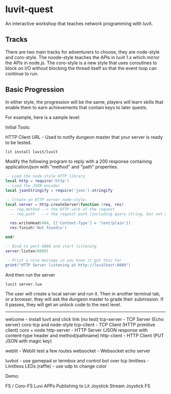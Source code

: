 # luvit-quest
An interactive workshop that teaches network programming with luvit.

## Tracks

There are two main tracks for adventurers to choose, they are node-style and coro-style.  The noode-style teaches the APIs in luvit 1.x which mirror the APIs in node.js.  The coro-style is a new style that uses coroutines to block on I/O without blocking the thread itself so that the event loop can continue to run.

## Basic Progression

In either style, the progression will be the same, players will learn skills that enable them to earn achievements that contain keys to later quests.

For example, here is a sample level:

Initial Tools:

HTTP Client URL - Used to notify dungeon master that your server is ready to be tested.


```sh
lit install luvit/luvit
```

Modify the following program to reply with a 200 response containing application/json with
"method" and "path" properties.

```lua
-- Load the node-style HTTP library
local http = require('http')
-- Load the JSON encoder
local jsonStringify = require('json').stringify

-- Create an HTTP server node-style.
local server = http.createServer(function (req, res)
  -- req.method --> the HTTP verb of the request
  -- req.path   --> the request path (including query string, but not domain or protocol)

  res:writeHead(404, {['Content-Type'] = 'text/plain'})
  res:finish('Not found\n')

end)

-- Bind to port 8080 and start listening
server:listen(8080)

-- Print a nice message so you know it got this far
print("HTTP Server listening at http://localhost:8080")
```

And then run the server

```sh
luvit server.lua
```

The user will create a local server and run it.  Then in another terminal tab, or a browser, they will ask the dungeon master
to grade their submission.  If it passes, they will get an unlock code to the next level.


-----

welcome - install luvit and click link (no test)
tcp-server - TCP Server (Echo server) coro-tcp and node-style
tcp-client - TCP Client (HTTP primitive client) coro + node
http-server - HTTP Server (JSON response with content-type header and method/pathname)
http-client - HTTP Client (PUT JSON with magic key)

weblit - Weblit test a few routes
websocket - Websocket  echo server

luvbot - use gamepad or termbox and control bot over tcp
limitless - Limitless LEDs (raffle) - use udp to change color

Demo:

  FS / Coro-FS
  Luvi APPs
  Publishing to Lit
  Joystick Stream
  Joystick FS
